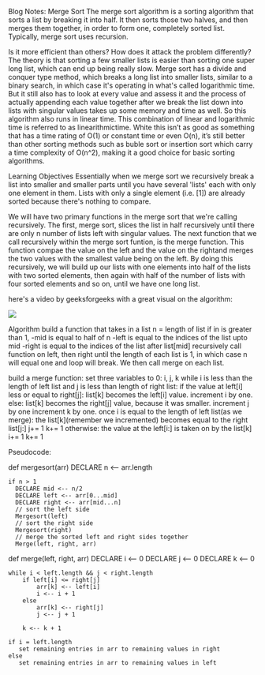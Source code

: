 
Blog Notes: Merge Sort
The merge sort algorithm is a sorting algorithm that sorts a list by breaking it into half. It then sorts those two halves, and then merges them together, in order to form one, completely sorted list. Typically, merge sort uses recursion.

Is it more efficient than others? How does it attack the problem differently?
The theory is that sorting a few smaller lists is easier than sorting one super long list, which can end up being really slow. Merge sort has a divide and conquer type method, which breaks a long list into smaller lists, similar to a binary search, in which case it's operating in what's called logarithmic time. But it still also has to look at every value and assess it and the process of actually appending each value together after we break the list down into lists with singular values takes up some memory and time as well. So this algorithm also runs in linear time. This combination of linear and logarithmic time is referred to as linearithmictime. White this isn’t as good as something that has a time rating of O(1) or constant time or even O(n), it’s still better than other sorting methods such as buble sort or insertion sort which carry a time complexity of O(n^2), making it a good choice for basic sorting algorithms.

Learning Objectives
Essentially when we merge sort we recursively break a list into smaller and smaller parts until you have several 'lists' each with only one element in them. Lists with only a single element (i.e. [1]) are already sorted because there's nothing to compare.

We will have two primary functions in the merge sort that we're calling recursively. The first, merge sort, slices the list in half recursively until there are only n number of lists left with singular values. 
The next function that we call recursively within the merge sort funtion, is the merge function. This function compae the value on the left and the value on the rightand merges the two values with the smallest value being on the left. By doing this recursively, we will build up our lists with one elements into half of the lists with two sorted elements, then again with half of the number of lists with four sorted elements and so on, until we have one long list. 


here's a video by geeksforgeeks with a great visual on the algorithm:

[![](http://img.youtube.com/vi/JSceec-wEyw/0.jpg)](http://www.youtube.com/watch?v=JSceec-wEyw "merge sort")




Algorithm
build a function that takes in a list
n = length of list
if in is greater than 1,
    -mid is equal to half of n
    -left is equal to the indices of the list upto mid
    -right is equal to the indices of the list after list[mid]
recursively call function on left, then right until the length of each list is 1, in which case n will equal one and loop will break. We then call merge on each list.

build a merge function:
set three variables to 0: i, j, k
while i is less than the length of left list and j is less than length of right list:
    if the value at left[i] less or equal to right[j]:
        list[k] becomes the left[i] value.
        increment  i by one.
    else:
        list[k] becomes the right[j] value, because it was smaller. 
        increment j by one
    increment k by one.
once i is equal to the length of left list(as we merge):
 the list[k](remember we incremented) becomes equal to the right list[j:]
     j+= 1
     k+= 1
    otherwise:
    the value at the left[i:] is taken on by the list[k]
     i+= 1
     k+= 1
    


Pseudocode:

def mergesort(arr)
    DECLARE n <-- arr.length
           
    if n > 1
      DECLARE mid <-- n/2
      DECLARE left <-- arr[0...mid]
      DECLARE right <-- arr[mid...n]
      // sort the left side
      Mergesort(left)
      // sort the right side
      Mergesort(right)
      // merge the sorted left and right sides together
      Merge(left, right, arr)

def merge(left, right, arr)
    DECLARE i <-- 0
    DECLARE j <-- 0
    DECLARE k <-- 0

    while i < left.length && j < right.length
        if left[i] <= right[j]
            arr[k] <-- left[i]
            i <-- i + 1
        else
            arr[k] <-- right[j]
            j <-- j + 1
            
        k <-- k + 1

    if i = left.length
       set remaining entries in arr to remaining values in right
    else
       set remaining entries in arr to remaining values in left

